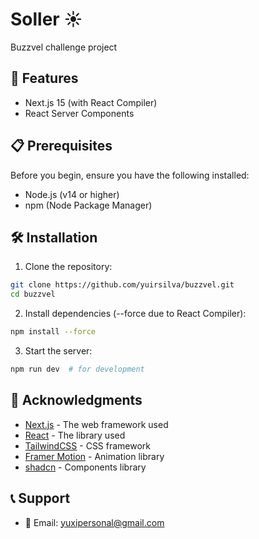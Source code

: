 # Soller ☀️

Buzzvel challenge project

## 🚀 Features

-   Next.js 15 (with React Compiler)
-   React Server Components

## 📋 Prerequisites

Before you begin, ensure you have the following installed:

-   Node.js (v14 or higher)
-   npm (Node Package Manager)

## 🛠 Installation

1. Clone the repository:

```bash
git clone https://github.com/yuirsilva/buzzvel.git
cd buzzvel
```

2. Install dependencies (--force due to React Compiler):

```bash
npm install --force
```

3. Start the server:

```bash
npm run dev  # for development
```

## 👏 Acknowledgments

-   [Next.js](https://nextjs.org/) - The web framework used
-   [React](https://react.dev/) - The library used
-   [TailwindCSS](https://tailwindcss.com/) - CSS framework
-   [Framer Motion](https://www.framer.com/motion/) - Animation library
-   [shadcn](https://ui.shadcn.com/) - Components library

## 📞 Support

-   📧 Email: yuxipersonal@gmail.com
